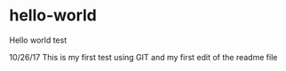 # hello-world
Hello world test

10/26/17 This is my first test using GIT and my first edit of the readme file
